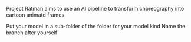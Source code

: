Project Ratman aims to use an AI pipeline to transform choreography into cartoon animatd frames

Put your model in a sub-folder of the folder for your model kind
Name the branch after yourself